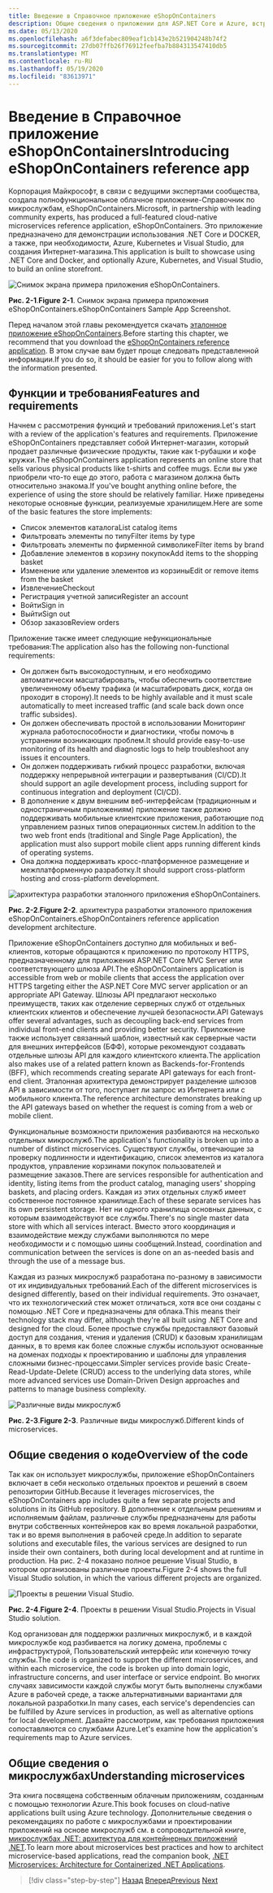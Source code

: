 ```yaml
---
title: Введение в Справочное приложение eShopOnContainers
description: Общие сведения о приложении для ASP.NET Core и Azure, встроенном в облачные микрослужбы.
ms.date: 05/13/2020
ms.openlocfilehash: a6f3defabec809eaf1cb143e2b521904248b74f2
ms.sourcegitcommit: 27db07ffb26f76912feefba7b884313547410db5
ms.translationtype: MT
ms.contentlocale: ru-RU
ms.lasthandoff: 05/19/2020
ms.locfileid: "83613971"
---
```

# <a name="introducing-eshoponcontainers-reference-app"></a><span data-ttu-id="788b2-103">Введение в Справочное приложение eShopOnContainers</span><span class="sxs-lookup"><span data-stu-id="788b2-103">Introducing eShopOnContainers reference app</span></span>

<span data-ttu-id="788b2-104">Корпорация Майкрософт, в связи с ведущими экспертами сообщества, создала полнофункциональное облачное приложение-Справочник по микрослужбам, eShopOnContainers.</span><span class="sxs-lookup"><span data-stu-id="788b2-104">Microsoft, in partnership with leading community experts, has produced a full-featured cloud-native microservices reference application, eShopOnContainers.</span></span> <span data-ttu-id="788b2-105">Это приложение предназначено для демонстрации использования .NET Core и DOCKER, а также, при необходимости, Azure, Kubernetes и Visual Studio, для создания Интернет-магазина.</span><span class="sxs-lookup"><span data-stu-id="788b2-105">This application is built to showcase using .NET Core and Docker, and optionally Azure, Kubernetes, and Visual Studio, to build an online storefront.</span></span>

![Снимок экрана примера приложения eShopOnContainers.](./media/eshoponcontainers-sample-app-screenshot.png)

<span data-ttu-id="788b2-107">**Рис. 2-1**.</span><span class="sxs-lookup"><span data-stu-id="788b2-107">**Figure 2-1**.</span></span> <span data-ttu-id="788b2-108">Снимок экрана примера приложения eShopOnContainers.</span><span class="sxs-lookup"><span data-stu-id="788b2-108">eShopOnContainers Sample App Screenshot.</span></span>

<span data-ttu-id="788b2-109">Перед началом этой главы рекомендуется скачать [эталонное приложение eShopOnContainers](https://github.com/dotnet-architecture/eShopOnContainers).</span><span class="sxs-lookup"><span data-stu-id="788b2-109">Before starting this chapter, we recommend that you download the [eShopOnContainers reference application](https://github.com/dotnet-architecture/eShopOnContainers).</span></span> <span data-ttu-id="788b2-110">В этом случае вам будет проще следовать представленной информации.</span><span class="sxs-lookup"><span data-stu-id="788b2-110">If you do so, it should be easier for you to follow along with the information presented.</span></span>

## <a name="features-and-requirements"></a><span data-ttu-id="788b2-111">Функции и требования</span><span class="sxs-lookup"><span data-stu-id="788b2-111">Features and requirements</span></span>

<span data-ttu-id="788b2-112">Начнем с рассмотрения функций и требований приложения.</span><span class="sxs-lookup"><span data-stu-id="788b2-112">Let's start with a review of the application's features and requirements.</span></span> <span data-ttu-id="788b2-113">Приложение eShopOnContainers представляет собой Интернет-магазин, который продает различные физические продукты, такие как t-рубашки и кофе кружки.</span><span class="sxs-lookup"><span data-stu-id="788b2-113">The eShopOnContainers application represents an online store that sells various physical products like t-shirts and coffee mugs.</span></span> <span data-ttu-id="788b2-114">Если вы уже приобрели что-то еще до этого, работа с магазином должна быть относительно знакома.</span><span class="sxs-lookup"><span data-stu-id="788b2-114">If you've bought anything online before, the experience of using the store should be relatively familiar.</span></span> <span data-ttu-id="788b2-115">Ниже приведены некоторые основные функции, реализуемые хранилищем.</span><span class="sxs-lookup"><span data-stu-id="788b2-115">Here are some of the basic features the store implements:</span></span>

- <span data-ttu-id="788b2-116">Список элементов каталога</span><span class="sxs-lookup"><span data-stu-id="788b2-116">List catalog items</span></span>
- <span data-ttu-id="788b2-117">Фильтровать элементы по типу</span><span class="sxs-lookup"><span data-stu-id="788b2-117">Filter items by type</span></span>
- <span data-ttu-id="788b2-118">Фильтровать элементы по фирменной символике</span><span class="sxs-lookup"><span data-stu-id="788b2-118">Filter items by brand</span></span>
- <span data-ttu-id="788b2-119">Добавление элементов в корзину покупок</span><span class="sxs-lookup"><span data-stu-id="788b2-119">Add items to the shopping basket</span></span>
- <span data-ttu-id="788b2-120">Изменение или удаление элементов из корзины</span><span class="sxs-lookup"><span data-stu-id="788b2-120">Edit or remove items from the basket</span></span>
- <span data-ttu-id="788b2-121">Извлечение</span><span class="sxs-lookup"><span data-stu-id="788b2-121">Checkout</span></span>
- <span data-ttu-id="788b2-122">Регистрация учетной записи</span><span class="sxs-lookup"><span data-stu-id="788b2-122">Register an account</span></span>
- <span data-ttu-id="788b2-123">Войти</span><span class="sxs-lookup"><span data-stu-id="788b2-123">Sign in</span></span>
- <span data-ttu-id="788b2-124">Выйти</span><span class="sxs-lookup"><span data-stu-id="788b2-124">Sign out</span></span>
- <span data-ttu-id="788b2-125">Обзор заказов</span><span class="sxs-lookup"><span data-stu-id="788b2-125">Review orders</span></span>

<span data-ttu-id="788b2-126">Приложение также имеет следующие нефункциональные требования:</span><span class="sxs-lookup"><span data-stu-id="788b2-126">The application also has the following non-functional requirements:</span></span>

- <span data-ttu-id="788b2-127">Он должен быть высокодоступным, и его необходимо автоматически масштабировать, чтобы обеспечить соответствие увеличенному объему трафика (и масштабировать диск, когда он проходит в сторону).</span><span class="sxs-lookup"><span data-stu-id="788b2-127">It needs to be highly available and it must scale automatically to meet increased traffic (and scale back down once traffic subsides).</span></span>
- <span data-ttu-id="788b2-128">Он должен обеспечивать простой в использовании Мониторинг журнала работоспособности и диагностики, чтобы помочь в устранении возникающих проблем.</span><span class="sxs-lookup"><span data-stu-id="788b2-128">It should provide easy-to-use monitoring of its health and diagnostic logs to help troubleshoot any issues it encounters.</span></span>
- <span data-ttu-id="788b2-129">Он должен поддерживать гибкий процесс разработки, включая поддержку непрерывной интеграции и развертывания (CI/CD).</span><span class="sxs-lookup"><span data-stu-id="788b2-129">It should support an agile development process, including support for continuous integration and deployment (CI/CD).</span></span>
- <span data-ttu-id="788b2-130">В дополнение к двум внешним веб-интерфейсам (традиционным и одностраничным приложениям) приложение также должно поддерживать мобильные клиентские приложения, работающие под управлением разных типов операционных систем.</span><span class="sxs-lookup"><span data-stu-id="788b2-130">In addition to the two web front ends (traditional and Single Page Application), the application must also support mobile client apps running different kinds of operating systems.</span></span>
- <span data-ttu-id="788b2-131">Она должна поддерживать кросс-платформенное размещение и межплатформенную разработку.</span><span class="sxs-lookup"><span data-stu-id="788b2-131">It should support cross-platform hosting and cross-platform development.</span></span>

![архитектура разработки эталонного приложения eShopOnContainers.](./media/eshoponcontainers-development-architecture.png)

<span data-ttu-id="788b2-133">**Рис. 2-2**.</span><span class="sxs-lookup"><span data-stu-id="788b2-133">**Figure 2-2**.</span></span> <span data-ttu-id="788b2-134">архитектура разработки эталонного приложения eShopOnContainers.</span><span class="sxs-lookup"><span data-stu-id="788b2-134">eShopOnContainers reference application development architecture.</span></span>

<span data-ttu-id="788b2-135">Приложение eShopOnContainers доступно для мобильных и веб-клиентов, которые обращаются к приложению по протоколу HTTPS, предназначенному для приложения ASP.NET Core MVC Server или соответствующего шлюза API.</span><span class="sxs-lookup"><span data-stu-id="788b2-135">The eShopOnContainers application is accessible from web or mobile clients that access the application over HTTPS targeting either the ASP.NET Core MVC server application or an appropriate API Gateway.</span></span> <span data-ttu-id="788b2-136">Шлюзы API предлагают несколько преимуществ, таких как отделение серверных служб от отдельных клиентских клиентов и обеспечение лучшей безопасности.</span><span class="sxs-lookup"><span data-stu-id="788b2-136">API Gateways offer several advantages, such as decoupling back-end services from individual front-end clients and providing better security.</span></span> <span data-ttu-id="788b2-137">Приложение также использует связанный шаблон, известный как серверные части для внешних интерфейсов (БФФ), которые рекомендуют создавать отдельные шлюзы API для каждого клиентского клиента.</span><span class="sxs-lookup"><span data-stu-id="788b2-137">The application also makes use of a related pattern known as Backends-for-Frontends (BFF), which recommends creating separate API gateways for each front-end client.</span></span> <span data-ttu-id="788b2-138">Эталонная архитектура демонстрирует разделение шлюзов API в зависимости от того, поступает ли запрос из Интернета или с мобильного клиента.</span><span class="sxs-lookup"><span data-stu-id="788b2-138">The reference architecture demonstrates breaking up the API gateways based on whether the request is coming from a web or mobile client.</span></span>

<span data-ttu-id="788b2-139">Функциональные возможности приложения разбиваются на несколько отдельных микрослужб.</span><span class="sxs-lookup"><span data-stu-id="788b2-139">The application's functionality is broken up into a number of distinct microservices.</span></span> <span data-ttu-id="788b2-140">Существуют службы, отвечающие за проверку подлинности и идентификацию, список элементов из каталога продуктов, управление корзинами покупок пользователей и размещение заказов.</span><span class="sxs-lookup"><span data-stu-id="788b2-140">There are services responsible for authentication and identity, listing items from the product catalog, managing users' shopping baskets, and  placing orders.</span></span> <span data-ttu-id="788b2-141">Каждая из этих отдельных служб имеет собственное постоянное хранилище.</span><span class="sxs-lookup"><span data-stu-id="788b2-141">Each of these separate services has its own persistent storage.</span></span> <span data-ttu-id="788b2-142">Нет ни одного хранилища основных данных, с которым взаимодействуют все службы.</span><span class="sxs-lookup"><span data-stu-id="788b2-142">There's no single master data store with which all services interact.</span></span> <span data-ttu-id="788b2-143">Вместо этого координация и взаимодействие между службами выполняются по мере необходимости и с помощью шины сообщений.</span><span class="sxs-lookup"><span data-stu-id="788b2-143">Instead, coordination and communication between the services is done on an as-needed basis and through the use of a message bus.</span></span>

<span data-ttu-id="788b2-144">Каждая из разных микрослужб разработана по-разному в зависимости от их индивидуальных требований.</span><span class="sxs-lookup"><span data-stu-id="788b2-144">Each of the different microservices is designed differently, based on their individual requirements.</span></span> <span data-ttu-id="788b2-145">Это означает, что их технологический стек может отличаться, хотя все они созданы с помощью .NET Core и предназначены для облака.</span><span class="sxs-lookup"><span data-stu-id="788b2-145">This means their technology stack may differ, although they're all built using .NET Core and designed for the cloud.</span></span> <span data-ttu-id="788b2-146">Более простые службы предоставляют базовый доступ для создания, чтения и удаления (CRUD) к базовым хранилищам данных, в то время как более сложные службы используют основанные на доменах подходы к проектированию и шаблоны для управления сложными бизнес-процессами.</span><span class="sxs-lookup"><span data-stu-id="788b2-146">Simpler services provide basic Create-Read-Update-Delete (CRUD) access to the underlying data stores, while more advanced services use Domain-Driven Design approaches and patterns to manage business complexity.</span></span>

![Различные виды микрослужб](./media/different-kinds-of-microservices.png)

<span data-ttu-id="788b2-148">**Рис. 2-3**.</span><span class="sxs-lookup"><span data-stu-id="788b2-148">**Figure 2-3**.</span></span> <span data-ttu-id="788b2-149">Различные виды микрослужб.</span><span class="sxs-lookup"><span data-stu-id="788b2-149">Different kinds of microservices.</span></span>

## <a name="overview-of-the-code"></a><span data-ttu-id="788b2-150">Общие сведения о коде</span><span class="sxs-lookup"><span data-stu-id="788b2-150">Overview of the code</span></span>

<span data-ttu-id="788b2-151">Так как он использует микрослужбы, приложение eShopOnContainers включает в себя несколько отдельных проектов и решений в своем репозитории GitHub.</span><span class="sxs-lookup"><span data-stu-id="788b2-151">Because it leverages microservices, the eShopOnContainers app includes quite a few separate projects and solutions in its GitHub repository.</span></span> <span data-ttu-id="788b2-152">В дополнение к отдельным решениям и исполняемым файлам, различные службы предназначены для работы внутри собственных контейнеров как во время локальной разработки, так и во время выполнения в рабочей среде.</span><span class="sxs-lookup"><span data-stu-id="788b2-152">In addition to separate solutions and executable files, the various services are designed to run inside their own containers, both during local development and at runtime in production.</span></span> <span data-ttu-id="788b2-153">На рис. 2-4 показано полное решение Visual Studio, в котором организованы различные проекты.</span><span class="sxs-lookup"><span data-stu-id="788b2-153">Figure 2-4 shows the full Visual Studio solution, in which the various different projects are organized.</span></span>

![Проекты в решении Visual Studio.](./media/projects-in-visual-studio-solution.png)

<span data-ttu-id="788b2-155">**Рис. 2-4**.</span><span class="sxs-lookup"><span data-stu-id="788b2-155">**Figure 2-4**.</span></span> <span data-ttu-id="788b2-156">Проекты в решении Visual Studio.</span><span class="sxs-lookup"><span data-stu-id="788b2-156">Projects in Visual Studio solution.</span></span>

<span data-ttu-id="788b2-157">Код организован для поддержки различных микрослужб, и в каждой микрослужбе код разбивается на логику домена, проблемы с инфраструктурой, Пользовательский интерфейс или конечную точку службы.</span><span class="sxs-lookup"><span data-stu-id="788b2-157">The code is organized to support the different microservices, and within each microservice, the code is broken up into domain logic, infrastructure concerns, and user interface or service endpoint.</span></span> <span data-ttu-id="788b2-158">Во многих случаях зависимости каждой службы могут быть выполнены службами Azure в рабочей среде, а также альтернативными вариантами для локальной разработки.</span><span class="sxs-lookup"><span data-stu-id="788b2-158">In many cases, each service's dependencies can be fulfilled by Azure services in production, as well as alternative options for local development.</span></span> <span data-ttu-id="788b2-159">Давайте рассмотрим, как требования приложения сопоставляются со службами Azure.</span><span class="sxs-lookup"><span data-stu-id="788b2-159">Let's examine how the application's requirements map to Azure services.</span></span>

## <a name="understanding-microservices"></a><span data-ttu-id="788b2-160">Общие сведения о микрослужбах</span><span class="sxs-lookup"><span data-stu-id="788b2-160">Understanding microservices</span></span>

<span data-ttu-id="788b2-161">Эта книга посвящена собственным облачным приложениям, созданным с помощью технологии Azure.</span><span class="sxs-lookup"><span data-stu-id="788b2-161">This book focuses on cloud-native applications built using Azure technology.</span></span> <span data-ttu-id="788b2-162">Дополнительные сведения о рекомендациях по работе с микрослужбами и проектировании приложений на основе микрослужб см. в сопроводительной книге, [микрослужбах .NET: архитектура для контейнерных приложений .NET](https://dotnet.microsoft.com/download/thank-you/microservices-architecture-ebook).</span><span class="sxs-lookup"><span data-stu-id="788b2-162">To learn more about microservices best practices and how to architect microservice-based applications, read the companion book, [.NET Microservices: Architecture for Containerized .NET Applications](https://dotnet.microsoft.com/download/thank-you/microservices-architecture-ebook).</span></span>

>[!div class="step-by-step"]
><span data-ttu-id="788b2-163">[Назад](candidate-apps.md)
>[Вперед](map-eshoponcontainers-azure-services.md)</span><span class="sxs-lookup"><span data-stu-id="788b2-163">[Previous](candidate-apps.md)
[Next](map-eshoponcontainers-azure-services.md)</span></span>
